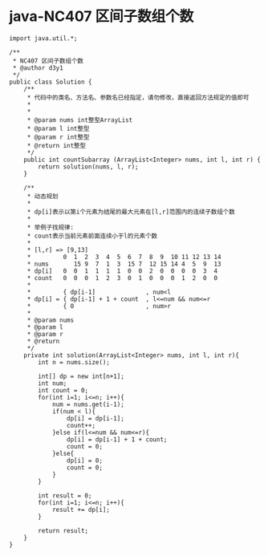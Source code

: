 # java-NC407 区间子数组个数


    import java.util.*;
    
    /**
     * NC407 区间子数组个数
     * @author d3y1
     */
    public class Solution {
        /**
         * 代码中的类名、方法名、参数名已经指定，请勿修改，直接返回方法规定的值即可
         *
         *
         * @param nums int整型ArrayList
         * @param l int整型
         * @param r int整型
         * @return int整型
         */
        public int countSubarray (ArrayList<Integer> nums, int l, int r) {
            return solution(nums, l, r);
        }
    
        /**
         * 动态规划
         *
         * dp[i]表示以第i个元素为结尾的最大元素在[l,r]范围内的连续子数组个数
         *
         * 举例子找规律:
         * count表示当前元素前面连续小于l的元素个数
         *
         * [l,r] => [9,13]
         *         0  1  2  3  4  5  6  7  8  9  10 11 12 13 14
         * nums       15 9  7  1  3  15 7  12 15 14 4  5  9  13
         * dp[i]   0  0  1  1  1  1  0  0  2  0  0  0  0  3  4
         * count   0  0  0  1  2  3  0  1  0  0  0  1  2  0  0
         *
         *         { dp[i-1]              , num<l
         * dp[i] = { dp[i-1] + 1 + count  , l<=num && num<=r
         *         { 0                    , num>r
         *
         * @param nums
         * @param l
         * @param r
         * @return
         */
        private int solution(ArrayList<Integer> nums, int l, int r){
            int n = nums.size();
    
            int[] dp = new int[n+1];
            int num;
            int count = 0;
            for(int i=1; i<=n; i++){
                num = nums.get(i-1);
                if(num < l){
                    dp[i] = dp[i-1];
                    count++;
                }else if(l<=num && num<=r){
                    dp[i] = dp[i-1] + 1 + count;
                    count = 0;
                }else{
                    dp[i] = 0;
                    count = 0;
                }
            }
    
            int result = 0;
            for(int i=1; i<=n; i++){
                result += dp[i];
            }
    
            return result;
        }
    }

  

